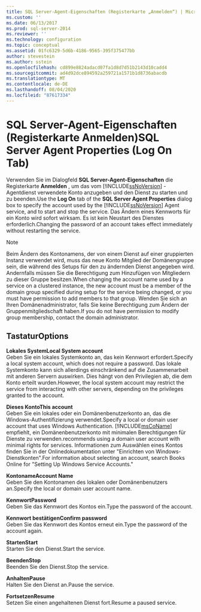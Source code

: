 ```yaml
---
title: SQL Server-Agent-Eigenschaften (Registerkarte „Anmelden“) | Microsoft-Dokumentation
ms.custom: ''
ms.date: 06/13/2017
ms.prod: sql-server-2014
ms.reviewer: ''
ms.technology: configuration
ms.topic: conceptual
ms.assetid: 01fc6329-5d6b-4186-9565-395f375477bb
author: stevestein
ms.author: sstein
ms.openlocfilehash: cd899e8824adacd07fa1d8d7d51b2143d10cadd4
ms.sourcegitcommit: ad4d92dce894592a259721a1571b1d8736abacdb
ms.translationtype: MT
ms.contentlocale: de-DE
ms.lasthandoff: 08/04/2020
ms.locfileid: "87617334"
---
```

# <a name="sql-server-agent-properties-log-on-tab"></a><span data-ttu-id="6b72f-102">SQL Server-Agent-Eigenschaften (Registerkarte Anmelden)</span><span class="sxs-lookup"><span data-stu-id="6b72f-102">SQL Server Agent Properties (Log On Tab)</span></span>
  <span data-ttu-id="6b72f-103">Verwenden Sie im Dialogfeld **SQL Server-Agent-Eigenschaften** die Registerkarte **Anmelden** , um das vom [!INCLUDE[ssNoVersion](../../includes/ssnoversion-md.md)] -Agentdienst verwendete Konto anzugeben und den Dienst zu starten und zu beenden.</span><span class="sxs-lookup"><span data-stu-id="6b72f-103">Use the **Log On** tab of the **SQL Server Agent Properties** dialog box to specify the account used by the [!INCLUDE[ssNoVersion](../../includes/ssnoversion-md.md)] Agent service, and to start and stop the service.</span></span> <span data-ttu-id="6b72f-104">Das Ändern eines Kennworts für ein Konto wird sofort wirksam. Es ist kein Neustart des Dienstes erforderlich.</span><span class="sxs-lookup"><span data-stu-id="6b72f-104">Changing the password of an account takes effect immediately without restarting the service.</span></span>  
  
> [!NOTE]  
>  <span data-ttu-id="6b72f-105">Beim Ändern des Kontonamens, der von einem Dienst auf einer gruppierten Instanz verwendet wird, muss das neue Konto Mitglied der Domänengruppe sein, die während des Setups für den zu ändernden Dienst angegeben wird. Andernfalls müssen Sie die Berechtigung zum Hinzufügen von Mitgliedern zu dieser Gruppe besitzen.</span><span class="sxs-lookup"><span data-stu-id="6b72f-105">When changing the account name used by a service on a clustered instance, the new account must be a member of the domain group specified during setup for the service being changed, or you must have permission to add members to that group.</span></span> <span data-ttu-id="6b72f-106">Wenden Sie sich an Ihren Domänenadministrator, falls Sie keine Berechtigung zum Ändern der Gruppenmitgliedschaft haben.</span><span class="sxs-lookup"><span data-stu-id="6b72f-106">If you do not have permission to modify group membership, contact the domain administrator.</span></span>  
  
## <a name="options"></a><span data-ttu-id="6b72f-107">Tastatur</span><span class="sxs-lookup"><span data-stu-id="6b72f-107">Options</span></span>  
 <span data-ttu-id="6b72f-108">**Lokales System**</span><span class="sxs-lookup"><span data-stu-id="6b72f-108">**Local System account**</span></span>  
 <span data-ttu-id="6b72f-109">Geben Sie ein lokales Systemkonto an, das kein Kennwort erfordert.</span><span class="sxs-lookup"><span data-stu-id="6b72f-109">Specify a local system account, which does not require a password.</span></span> <span data-ttu-id="6b72f-110">Das lokale Systemkonto kann sich allerdings einschränkend auf die Zusammenarbeit mit anderen Servern auswirken. Dies hängt von den Privilegien ab, die dem Konto erteilt wurden.</span><span class="sxs-lookup"><span data-stu-id="6b72f-110">However, the local system account may restrict the service from interacting with other servers, depending on the privileges granted to the account.</span></span>  
  
 <span data-ttu-id="6b72f-111">**Dieses Konto**</span><span class="sxs-lookup"><span data-stu-id="6b72f-111">**This account**</span></span>  
 <span data-ttu-id="6b72f-112">Geben Sie ein lokales oder ein Domänenbenutzerkonto an, das die Windows-Authentifizierung verwendet.</span><span class="sxs-lookup"><span data-stu-id="6b72f-112">Specify a local or domain user account that uses Windows Authentication.</span></span> [!INCLUDE[msCoName](../../includes/msconame-md.md)] <span data-ttu-id="6b72f-113">empfiehlt, ein Domänenbenutzerkonto mit minimalen Berechtigungen für Dienste zu verwenden.</span><span class="sxs-lookup"><span data-stu-id="6b72f-113">recommends using a domain user account with minimal rights for services.</span></span> <span data-ttu-id="6b72f-114">Informationen zum Auswählen eines Kontos finden Sie in der Onlinedokumentation unter "Einrichten von Windows-Dienstkonten".</span><span class="sxs-lookup"><span data-stu-id="6b72f-114">For information about selecting an account, search Books Online for "Setting Up Windows Service Accounts."</span></span>  
  
 <span data-ttu-id="6b72f-115">**Kontoname**</span><span class="sxs-lookup"><span data-stu-id="6b72f-115">**Account Name**</span></span>  
 <span data-ttu-id="6b72f-116">Geben Sie den Kontonamen des lokalen oder Domänenbenutzers an.</span><span class="sxs-lookup"><span data-stu-id="6b72f-116">Specify the local or domain user account name.</span></span>  
  
 <span data-ttu-id="6b72f-117">**Kennwort**</span><span class="sxs-lookup"><span data-stu-id="6b72f-117">**Password**</span></span>  
 <span data-ttu-id="6b72f-118">Geben Sie das Kennwort des Kontos ein.</span><span class="sxs-lookup"><span data-stu-id="6b72f-118">Type the password of the account.</span></span>  
  
 <span data-ttu-id="6b72f-119">**Kennwort bestätigen**</span><span class="sxs-lookup"><span data-stu-id="6b72f-119">**Confirm password**</span></span>  
 <span data-ttu-id="6b72f-120">Geben Sie das Kennwort des Kontos erneut ein.</span><span class="sxs-lookup"><span data-stu-id="6b72f-120">Type the password of the account again.</span></span>  
  
 <span data-ttu-id="6b72f-121">**Starten**</span><span class="sxs-lookup"><span data-stu-id="6b72f-121">**Start**</span></span>  
 <span data-ttu-id="6b72f-122">Starten Sie den Dienst.</span><span class="sxs-lookup"><span data-stu-id="6b72f-122">Start the service.</span></span>  
  
 <span data-ttu-id="6b72f-123">**Beenden**</span><span class="sxs-lookup"><span data-stu-id="6b72f-123">**Stop**</span></span>  
 <span data-ttu-id="6b72f-124">Beenden Sie den Dienst.</span><span class="sxs-lookup"><span data-stu-id="6b72f-124">Stop the service.</span></span>  
  
 <span data-ttu-id="6b72f-125">**Anhalten**</span><span class="sxs-lookup"><span data-stu-id="6b72f-125">**Pause**</span></span>  
 <span data-ttu-id="6b72f-126">Halten Sie den Dienst an.</span><span class="sxs-lookup"><span data-stu-id="6b72f-126">Pause the service.</span></span>  
  
 <span data-ttu-id="6b72f-127">**Fortsetzen**</span><span class="sxs-lookup"><span data-stu-id="6b72f-127">**Resume**</span></span>  
 <span data-ttu-id="6b72f-128">Setzen Sie einen angehaltenen Dienst fort.</span><span class="sxs-lookup"><span data-stu-id="6b72f-128">Resume a paused service.</span></span>  
  
  
